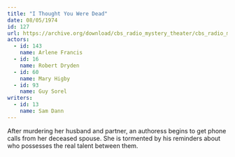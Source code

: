 ```yaml
---
title: "I Thought You Were Dead"
date: 08/05/1974
id: 127
url: https://archive.org/download/cbs_radio_mystery_theater/cbs_radio_mystery_theater-0101-0150.zip/cbs_radio_mystery_theater-0101-0150%2Fcbsrmt_0127_i_thought_you_were_dead.mp3
actors:  
  - id: 143
    name: Arlene Francis  
  - id: 16
    name: Robert Dryden  
  - id: 60
    name: Mary Higby  
  - id: 93
    name: Guy Sorel
writers:  
  - id: 13
    name: Sam Dann
---
```

After murdering her husband and partner, an authoress begins to get phone calls from her deceased spouse. She is tormented by his reminders about who possesses the real talent between them.